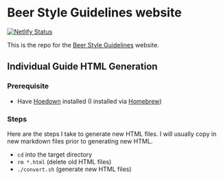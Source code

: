 # Beer Style Guidelines website

[![Netlify Status](https://api.netlify.com/api/v1/badges/349a438c-a190-417e-a1ac-814afce6d70b/deploy-status)](https://app.netlify.com/sites/confident-hugle-b64c83/deploys)

This is the repo for the [Beer Style Guidelines](https://www.beerstyleguidelines.app) website. 

## Individual Guide HTML Generation

### Prerequisite

- Have [Hoedown](https://github.com/hoedown/hoedown) installed (I installed via [Homebrew](https://brew.sh))

### Steps

Here are the steps I take to generate new HTML files. I will usually copy in new markdown files prior to generating new HTML.

- `cd` into the target directory
- `rm *.html` (delete old HTML files)
- `./convert.sh` (generate new HTML files)



